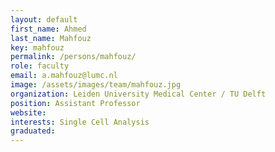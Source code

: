 ```yaml
---
layout: default
first_name: Ahmed
last_name: Mahfouz
key: mahfouz
permalink: /persons/mahfouz/
role: faculty
email: a.mahfouz@lumc.nl
image: /assets/images/team/mahfouz.jpg
organization: Leiden University Medical Center / TU Delft
position: Assistant Professor
website:
interests: Single Cell Analysis
graduated:
---
```

